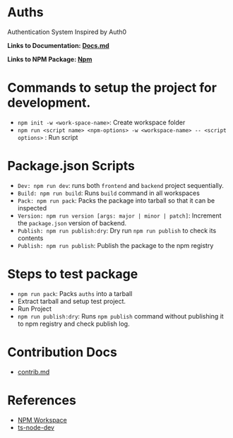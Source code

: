 # Auths

Authentication System Inspired by Auth0

**Links to Documentation: [Docs.md](/backend/Readme.md)**

**Links to NPM Package: [Npm](https://www.npmjs.com/package/@iambpn/auths)**

# Commands to setup the project for development.

- `npm init -w <work-space-name>`: Create workspace folder
- `npm run <script name> <npm-options> -w <workspace-name> -- <script options>` : Run script

# Package.json Scripts

- `Dev: npm run dev`: runs both `frontend` and `backend` project sequentially.
- `Build: npm run build`: Runs `build` command in all workspaces
- `Pack: npm run pack`: Packs the package into tarball so that it can be inspected
- `Version: npm run version [args: major | minor | patch]`: Increment the `package.json` version of backend.
- `Publish: npm run publish:dry`: Dry run `npm run publish` to check its contents
- `Publish: npm run publish`: Publish the package to the npm registry

# Steps to test package

- `npm run pack`: Packs `auths` into a tarball
- Extract tarball and setup test project.
- Run Project
- `npm run publish:dry`: Runs `npm publish` command without publishing it to npm registry and check publish log.

# Contribution Docs

- [contrib.md](/backend/contrib.md)

# References

- [NPM Workspace](https://docs.npmjs.com/cli/v7/using-npm/workspaces)
- [ts-node-dev](https://www.npmjs.com/package/ts-node-dev)
